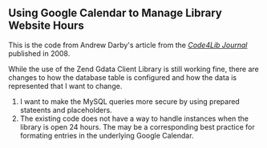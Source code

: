 ## Using Google Calendar to Manage Library Website Hours

This is the code from Andrew Darby's article from the 
*[Code4Lib Journal](http://journal.code4lib.org/articles/46)*
published in 2008.

While the use of the Zend Gdata Client Library is still working fine, there are
changes to how the database table is configured and how the data is represented that 
I want to change.

1. I want to make the MySQL queries more secure by using prepared stateents and placeholders. 
2. The existing code does not have a way to handle instances when the library is open 24 hours. The may be a corresponding best practice for formating entries in the underlying Google Calendar. 

